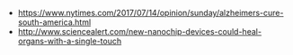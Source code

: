 - https://www.nytimes.com/2017/07/14/opinion/sunday/alzheimers-cure-south-america.html
- http://www.sciencealert.com/new-nanochip-devices-could-heal-organs-with-a-single-touch

